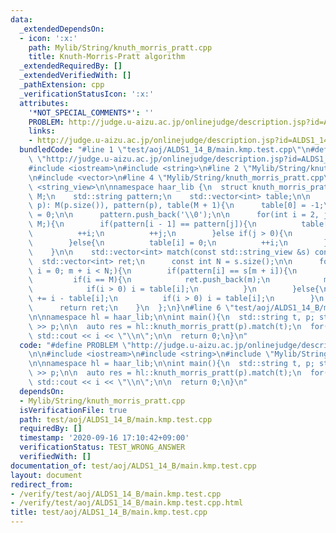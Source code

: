 ```yaml
---
data:
  _extendedDependsOn:
  - icon: ':x:'
    path: Mylib/String/knuth_morris_pratt.cpp
    title: Knuth-Morris-Pratt algorithm
  _extendedRequiredBy: []
  _extendedVerifiedWith: []
  _pathExtension: cpp
  _verificationStatusIcon: ':x:'
  attributes:
    '*NOT_SPECIAL_COMMENTS*': ''
    PROBLEM: http://judge.u-aizu.ac.jp/onlinejudge/description.jsp?id=ALDS1_14_B
    links:
    - http://judge.u-aizu.ac.jp/onlinejudge/description.jsp?id=ALDS1_14_B
  bundledCode: "#line 1 \"test/aoj/ALDS1_14_B/main.kmp.test.cpp\"\n#define PROBLEM\
    \ \"http://judge.u-aizu.ac.jp/onlinejudge/description.jsp?id=ALDS1_14_B\"\n\n\
    #include <iostream>\n#include <string>\n#line 2 \"Mylib/String/knuth_morris_pratt.cpp\"\
    \n#include <vector>\n#line 4 \"Mylib/String/knuth_morris_pratt.cpp\"\n#include\
    \ <string_view>\n\nnamespace haar_lib {\n  struct knuth_morris_pratt {\n    int\
    \ M;\n    std::string pattern;\n    std::vector<int> table;\n\n    knuth_morris_pratt(std::string\
    \ p): M(p.size()), pattern(p), table(M + 1){\n      table[0] = -1;\n      table[1]\
    \ = 0;\n\n      pattern.push_back('\\0');\n\n      for(int i = 2, j = 0; i <=\
    \ M;){\n        if(pattern[i - 1] == pattern[j]){\n          table[i] = j + 1;\n\
    \          ++i;\n          ++j;\n        }else if(j > 0){\n          j = table[j];\n\
    \        }else{\n          table[i] = 0;\n          ++i;\n        }\n      }\n\
    \    }\n\n    std::vector<int> match(const std::string_view &s) const {\n    \
    \  std::vector<int> ret;\n      const int N = s.size();\n\n      for(int m = 0,\
    \ i = 0; m + i < N;){\n        if(pattern[i] == s[m + i]){\n          ++i;\n \
    \         if(i == M){\n            ret.push_back(m);\n            m += i - table[i];\n\
    \            if(i > 0) i = table[i];\n          }\n        }else{\n          m\
    \ += i - table[i];\n          if(i > 0) i = table[i];\n        }\n      }\n\n\
    \      return ret;\n    }\n  };\n}\n#line 6 \"test/aoj/ALDS1_14_B/main.kmp.test.cpp\"\
    \n\nnamespace hl = haar_lib;\n\nint main(){\n  std::string t, p; std::cin >> t\
    \ >> p;\n\n  auto res = hl::knuth_morris_pratt(p).match(t);\n  for(auto i : res)\
    \ std::cout << i << \"\\n\";\n\n  return 0;\n}\n"
  code: "#define PROBLEM \"http://judge.u-aizu.ac.jp/onlinejudge/description.jsp?id=ALDS1_14_B\"\
    \n\n#include <iostream>\n#include <string>\n#include \"Mylib/String/knuth_morris_pratt.cpp\"\
    \n\nnamespace hl = haar_lib;\n\nint main(){\n  std::string t, p; std::cin >> t\
    \ >> p;\n\n  auto res = hl::knuth_morris_pratt(p).match(t);\n  for(auto i : res)\
    \ std::cout << i << \"\\n\";\n\n  return 0;\n}\n"
  dependsOn:
  - Mylib/String/knuth_morris_pratt.cpp
  isVerificationFile: true
  path: test/aoj/ALDS1_14_B/main.kmp.test.cpp
  requiredBy: []
  timestamp: '2020-09-16 17:10:42+09:00'
  verificationStatus: TEST_WRONG_ANSWER
  verifiedWith: []
documentation_of: test/aoj/ALDS1_14_B/main.kmp.test.cpp
layout: document
redirect_from:
- /verify/test/aoj/ALDS1_14_B/main.kmp.test.cpp
- /verify/test/aoj/ALDS1_14_B/main.kmp.test.cpp.html
title: test/aoj/ALDS1_14_B/main.kmp.test.cpp
---
```

